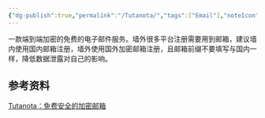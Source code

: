 ```yaml
---
{"dg-publish":true,"permalink":"/Tutanota/","tags":["Email"],"noteIcon":""}
---
```


一款端到端加密的免费的电子邮件服务。墙外很多平台注册需要用到邮箱，建议墙内使用国内邮箱注册，墙外使用国外加密邮箱注册，且邮箱前缀不要填写与国内一样，降低数据泄露对自己的影响。


## 参考资料
[Tutanota：免费安全的加密邮箱](https://tuta.com/zh_hans/)